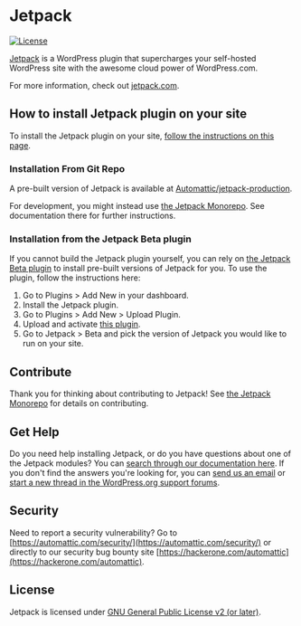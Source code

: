 # Jetpack

[![License](https://poser.pugx.org/automattic/jetpack/license.svg)](https://www.gnu.org/licenses/gpl-2.0.html)

[Jetpack](https://jetpack.com/) is a WordPress plugin that supercharges your self-hosted WordPress site with the awesome cloud power of WordPress.com.

For more information, check out [jetpack.com](https://jetpack.com/).

## How to install Jetpack plugin on your site

To install the Jetpack plugin on your site, [follow the instructions on this page](https://jetpack.com/install/).

### Installation From Git Repo

A pre-built version of Jetpack is available at [Automattic/jetpack-production](https://github.com/Automattic/jetpack-production).

For development, you might instead use [the Jetpack Monorepo](https://github.com/Automattic/jetpack#jetpack-monorepo). See documentation there for further instructions.

### Installation from the Jetpack Beta plugin

If you cannot build the Jetpack plugin yourself, you can rely on [the Jetpack Beta plugin](https://github.com/Automattic/jetpack-beta/archive/master.zip) to install pre-built versions of Jetpack for you. To use the plugin, follow the instructions here:

1. Go to Plugins > Add New in your dashboard.
2. Install the Jetpack plugin.
3. Go to Plugins > Add New > Upload Plugin.
4. Upload and activate [this plugin](https://github.com/Automattic/jetpack-beta/archive/master.zip).
5. Go to Jetpack > Beta and pick the version of Jetpack you would like to run on your site.

## Contribute

Thank you for thinking about contributing to Jetpack! See [the Jetpack Monorepo](https://github.com/Automattic/jetpack#contribute) for details on contributing.

## Get Help

Do you need help installing Jetpack, or do you have questions about one of the Jetpack modules? You can [search through our documentation here](https://jetpack.com/support/). If you don't find the answers you're looking for, you can [send us an email](https://jetpack.com/contact-support/) or [start a new thread in the WordPress.org support forums](https://wordpress.org/support/plugin/jetpack#new-post).

## Security

Need to report a security vulnerability? Go to [https://automattic.com/security/](https://automattic.com/security/) or directly to our security bug bounty site [https://hackerone.com/automattic](https://hackerone.com/automattic).

## License

Jetpack is licensed under [GNU General Public License v2 (or later)](./LICENSE.txt).

<!-- end sync section -->
